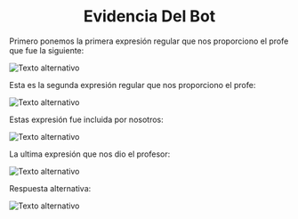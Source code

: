 <div align="center">
  
# Evidencia Del Bot

</div>

Primero ponemos la primera expresión regular que nos proporciono el profe que fue la siguiente:

<img src="img/1.jpg" alt="Texto alternativo">

Esta es la segunda expresión regular que nos proporciono el profe:

<img src="img/2.jpg" alt="Texto alternativo">

Estas expresión fue incluida por nosotros:

<img src="img/3.jpg" alt="Texto alternativo">

La ultima expresión que nos dio el profesor:

<img src="img/4.jpg" alt="Texto alternativo">

Respuesta alternativa:

<img src="img/5.jpg" alt="Texto alternativo">